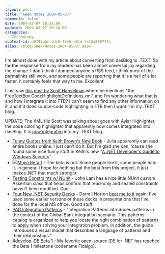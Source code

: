 ```yaml
---
layout: post
title: "Geek Notes 2004-05-07"
comments: false
date: 2004-05-07 10:55:00
updated: 2004-05-07 20:16:00
categories:
 - Technology
subtext-id: d9745b5c-ddc6-47e5-b81d-fe32a889744a
alias: /blog/Geek-Notes-2004-05-07.aspx
---
```



I'm almost done with my article about converting from dasBlog to .TEXT. So far the response from my readers has been almost universal joy regarding the change. I don't think I dumped anyone's RSS feed, I think most of the permalinks still work, and some people are reporting that it is a hell of a lot faster. It certainly feels that way to me. Excellent!

I just saw [this post by Scott Hanselman](http://www.hanselman.com/blog/PermaLink.aspx?guid=be197d40-a683-4fad-83f6-772ec09a2534) where he mentions "the FreeTextBox CodeHightlightDefinitions.xml" and I'm wondering what that is and how I integrate it into FTB? I can't seem to find any other information on it, and if it does source-code highlighting in FTB then I want it in my .TEXT blog.

UPDATE: The XML file Scott was talking about goes with Aylar Highlighter, the code coloring highlighter that apparently now comes integrated into dasBlog. It is [now integrated](http://www.peterprovost.org/archive/2004/05/07/1213.aspx) into my .TEXT blog.

  * [Funny Quotes from Keith Brown's New Book](http://www.thedatafarm.com/blog/PermaLink.aspx?guid=3c45fb58-2f70-4aab-9963-0fc090482842) - Julia apparently can read entire books online. I just can't do it. But I'm glad she can, 'cause she found some nice funny stuff in Keith's new "[A .NET Developer's Guide to Windows Security](http://www.pluralsight.com/keith/book)". 
  * ![](/images/22/o_mono_beta1_logo.gif)[Mono Beta 1](http://www.go-mono.com/) - The beta is out. Some people like it, some people hate it. In general I hope for nothing but the best from this project. It just makes .NET that much stronger. 
  * [Testing Constraints w/ NUnit](http://www.iunknown.com/000439.html) - John Lam has a nice little NUnit custom Assertion class that helps confirm that read-only and sealed constraints haven't been modified. Cool. 
  * [Four New .NET Security Decks](http://www.microsoft.com/downloads/details.aspx?FamilyID=84b3aa98-a1e5-4a74-a56b-7addbded79cc&DisplayLang=en) - Darrell Norton [beat me to it](http://dotnetjunkies.com/WebLog/darrell.norton/archive/2004/05/06/12981.aspx) again. I've used some earlier versons of these decks in presentations that I've done for the local MS office. Good stuff. 
  * [PAG Integration Patterns](http://msdn.microsoft.com/architecture/default.aspx?pull=/library/en-us/dnpag/html/intpatt.asp) - "Integration Patterns introduces patterns in the context of the Global Bank integration scenario. This patterns catalog is organized to help you locate the right combination of patterns to apply when solving your integration problem. In addition, the guide introduces a visual model that describes a language of patterns and their relationships." 
  * [#develop IDE Beta 1](http://www.icsharpcode.net/OpenSource/SD/WhatsNew.aspx) - My favorite open-source IDE for .NET has reached the Beta 1 milestone (codename Fidalgo).
